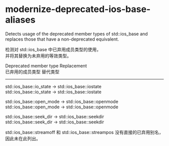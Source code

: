 # modernize-deprecated-ios-base-aliases

Detects usage of the deprecated member types of std::ios_base and  
replaces those that have a non-deprecated equivalent.

检测对 std::ios_base 中已弃用成员类型的使用，  
并将其替换为未弃用的等效类型。

Deprecated member type Replacement  
已弃用的成员类型 替代类型

---

std::ios_base::io_state → std::ios_base::iostate  
std::ios_base::io_state → std::ios_base::iostate

std::ios_base::open_mode → std::ios_base::openmode  
std::ios_base::open_mode → std::ios_base::openmode

std::ios_base::seek_dir → std::ios_base::seekdir  
std::ios_base::seek_dir → std::ios_base::seekdir

std::ios_base::streamoff 和 std::ios_base::streampos 没有直接的已弃用别名，  
因此未在此列出。
